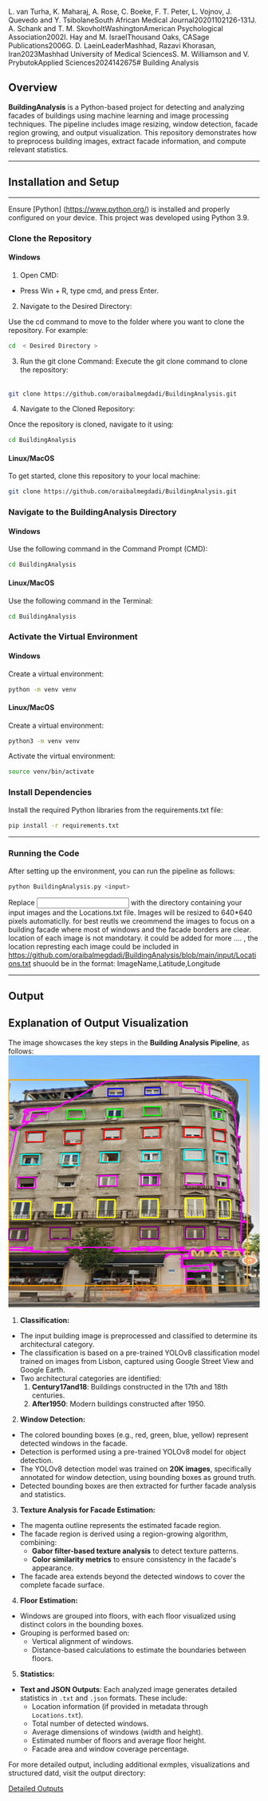 <?xml version='1.0' encoding='utf-8'?>
<biblio><source Tag="1"><author>L. van Turha, K. Maharaj, A. Rose, C. Boeke, F. T. Peter, L. Vojnov, J. Quevedo and Y. Tsibolane</author><title>Point-of-care CD4+ technology implementation in</title><journalName>South African Medical Journal</journalName><year>2020</year><volume>110</volume><issue>2</issue><pages>126-131</pages></source><source Tag="2"><author>J. A. Schank and T. M. Skovholt</author><title>Ethical Practice in Small Communities: Challenges and rewards for psychologists</title><city>Washington</city><publisher>American Psychological Association</publisher><year>2002</year></source><source Tag="3"><author>I. Hay and M. Israel</author><title>Research Ethics for Social Scientists</title><city>Thousand Oaks, CA</city><publisher>Sage Publications</publisher><year>2006</year></source><source Tag="28"><author>G. D. Laein</author><title>Global perspectives on governing healthcare AI: prioritising safety, equity and collaboration</title><journalName>Leader</journalName><city>Mashhad, Razavi Khorasan, Iran</city><year>2023</year><institution>Mashhad University of Medical Sciences</institution></source><source Tag="29"><author>S. M. Williamson and V. Prybutok</author><title>Balancing Privacy and Progress: A Review of Privacy Challenges, Systemic Oversight, and Patient Perceptions in AI-Driven Healthcare</title><journalName>Applied Sciences</journalName><year>2024</year><volume>14</volume><issue>2</issue><pages>675</pages></source></biblio># Building Analysis

## Overview

**BuildingAnalysis** is a Python-based project for detecting and analyzing facades of buildings using machine learning and image processing techniques. The pipeline includes image resizing, window detection, facade region growing, and output visualization. This repository demonstrates how to preprocess building images, extract facade information, and compute relevant statistics.

---

## Installation and Setup
---

Ensure [Python] (https://www.python.org/) is installed and properly configured on your device. This project was developed using Python 3.9.

### Clone the Repository
#### Windows


1. Open CMD:

- Press Win + R, type cmd, and press Enter.

2. Navigate to the Desired Directory:


Use the cd command to move to the folder where you want to clone the repository. For example:
```bash
cd  < Desired Directory > 
```
3. Run the git clone Command:
Execute the git clone command to clone the repository:
```bash

git clone https://github.com/oraibalmegdadi/BuildingAnalysis.git
```

4. Navigate to the Cloned Repository:

Once the repository is cloned, navigate to it using:
```bash
cd BuildingAnalysis
```


#### Linux/MacOS





To get started, clone this repository to your local machine:

```bash
git clone https://github.com/oraibalmegdadi/BuildingAnalysis.git 
```
### Navigate to the BuildingAnalysis Directory
#### Windows

Use the following command in the Command Prompt (CMD):

```bash
cd BuildingAnalysis
```

#### Linux/MacOS
Use the following command in the Terminal:

```bash
cd BuildingAnalysis
```


### Activate the Virtual Environment

#### Windows

Create a virtual environment:
```bash
python -m venv venv
```

#### Linux/MacOS
Create a virtual environment:

```bash
python3 -m venv venv
```
Activate the virtual environment:

```bash
source venv/bin/activate

```
### Install Dependencies
Install the required Python libraries from the requirements.txt file:

```bash
pip install -r requirements.txt
```
---

### Running the Code
After setting up the environment, you can run the pipeline as follows:

```bash
python BuildingAnalysis.py <input>
```
Replace <input> with the directory containing your input images and the Locations.txt file.
Images will be resized to 640*640 pixels automaticlly. for best reutls we creommend  the images to focus on a building facade where most of windows and the facade borders are clear. 
location of each image is not mandotary. it could be added for more .... , the location represting each image could be included in  https://github.com/oraibalmegdadi/BuildingAnalysis/blob/main/input/Locations.txt   shuould be in the format: ImageName,Latitude,Longitude

---

## Output



## Explanation of Output Visualization

The image showcases the key steps in the **Building Analysis Pipeline**, as follows:
![Example Output](https://github.com/oraibalmegdadi/BuildingAnalysis/blob/main/output/facade_data/Untitled3_visualization.png)

1. **Classification:**
- The input building image is preprocessed and classified to determine its architectural category.
- The classification is based on a pre-trained YOLOv8 classification model trained on images from Lisbon, captured using Google Street View and Google Earth.
- Two architectural categories are identified:
  1. **Century17and18**: Buildings constructed in the 17th and 18th centuries.
  2. **After1950**: Modern buildings constructed after 1950.

2. **Window Detection:**
- The colored bounding boxes (e.g., red, green, blue, yellow) represent detected windows in the facade.
- Detection is performed using a pre-trained YOLOv8 model for object detection.
- The YOLOv8 detection model was trained on **20K images**, specifically annotated for window detection, using bounding boxes as ground truth.
- Detected bounding boxes are then extracted for further facade analysis and statistics.

3. **Texture Analysis for Facade Estimation:**
- The magenta outline represents the estimated facade region.
- The facade region is derived using a region-growing algorithm, combining:
  - **Gabor filter-based texture analysis** to detect texture patterns.
  - **Color similarity metrics** to ensure consistency in the facade's appearance.
- The facade area extends beyond the detected windows to cover the complete facade surface.

4. **Floor Estimation:**
- Windows are grouped into floors, with each floor visualized using distinct colors in the bounding boxes.
- Grouping is performed based on:
  - Vertical alignment of windows.
  - Distance-based calculations to estimate the boundaries between floors.

5. **Statistics:**
- **Text and JSON Outputs**: Each analyzed image generates detailed statistics in `.txt` and `.json` formats. These include:
  - Location information (if provided in metadata through `Locations.txt`).
  - Total number of detected windows.
  - Average dimensions of windows (width and height).
  - Estimated number of floors and average floor height.
  - Facade area and window coverage percentage.


For more detailed output, including additional exmples, visualizations and structured datd, visit the output directory:

[Detailed Outputs](https://github.com/oraibalmegdadi/BuildingAnalysis/tree/main/output)

